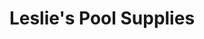 ---
title: "Leslie's Pool Supplies"
url: /peoria/leslies-pool-supplies-west-deer-valley-road/
shop: Pool
---